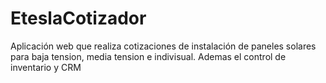 # EteslaCotizador
Aplicación web que realiza cotizaciones de instalación de paneles solares para baja tension, media tension e indivisual. Ademas el control de inventario y CRM
